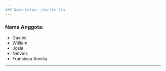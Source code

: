 ```yaml
---
### Nama ketua: charles lin
---
```

### Nama Anggota:
- Davies
- William
- Josia 
- Nelvins
- Fransisca Amelia
---

